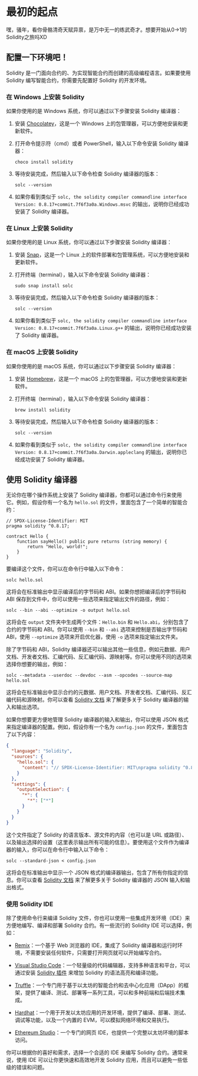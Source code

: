 # 最初的起点

嘿，骚年，看你骨骼清奇天赋异禀，是万中无一的练武奇才。想要开始从0->1的Solidity之旅吗XD

## 配置一下环境吧！

Solidity 是一门面向合约的、为实现智能合约而创建的高级编程语言。如果要使用 Solidity 编写智能合约，你需要先配置好 Solidity 的开发环境。

### 在 Windows 上安装 Solidity

如果你使用的是 Windows 系统，你可以通过以下步骤安装 Solidity 编译器：

1. 安装 [Chocolatey](https://chocolatey.org/)，这是一个 Windows 上的包管理器，可以方便地安装和更新软件。
2. 打开命令提示符（cmd）或者 PowerShell，输入以下命令安装 Solidity 编译器：
   
   ```
   choco install solidity
   ```
3. 等待安装完成，然后输入以下命令检查 Solidity 编译器的版本：
   
   ```
   solc --version
   ```
4. 如果你看到类似于 `solc, the solidity compiler commandline interface Version: 0.8.17+commit.7f6f3a0a.Windows.msvc` 的输出，说明你已经成功安装了 Solidity 编译器。

### 在 Linux 上安装 Solidity

如果你使用的是 Linux 系统，你可以通过以下步骤安装 Solidity 编译器：

1. 安装 [Snap](https://snapcraft.io/)，这是一个 Linux 上的软件部署和包管理系统，可以方便地安装和更新软件。
2. 打开终端（terminal），输入以下命令安装 Solidity 编译器：
   
   ```
   sudo snap install solc
   ```
3. 等待安装完成，然后输入以下命令检查 Solidity 编译器的版本：
   
   ```
   solc --version
   ```
4. 如果你看到类似于 `solc, the solidity compiler commandline interface Version: 0.8.17+commit.7f6f3a0a.Linux.g++` 的输出，说明你已经成功安装了 Solidity 编译器。

### 在 macOS 上安装 Solidity

如果你使用的是 macOS 系统，你可以通过以下步骤安装 Solidity 编译器：

1. 安装 [Homebrew](https://brew.sh/)，这是一个 macOS 上的包管理器，可以方便地安装和更新软件。
2. 打开终端（terminal），输入以下命令安装 Solidity 编译器：
   
   ```
   brew install solidity
   ```
3. 等待安装完成，然后输入以下命令检查 Solidity 编译器的版本：
   
   ```
   solc --version
   ```
4. 如果你看到类似于 `solc, the solidity compiler commandline interface Version: 0.8.17+commit.7f6f3a0a.Darwin.appleclang` 的输出，说明你已经成功安装了 Solidity 编译器。

## 使用 Solidity 编译器

无论你在哪个操作系统上安装了 Solidity 编译器，你都可以通过命令行来使用它。例如，假设你有一个名为 `hello.sol` 的文件，里面包含了一个简单的智能合约：

```solidity
// SPDX-License-Identifier: MIT
pragma solidity ^0.8.17;

contract Hello {
    function sayHello() public pure returns (string memory) {
        return "Hello, world!";
    }
}
```

要编译这个文件，你可以在命令行中输入以下命令：

```
solc hello.sol
```

这将会在标准输出中显示编译后的字节码和 ABI。如果你想把编译后的字节码和 ABI 保存到文件中，你可以使用一些选项来指定输出文件的路径，例如：

```
solc --bin --abi --optimize -o output hello.sol
```

这将会在 `output` 文件夹中生成两个文件：`Hello.bin` 和 `Hello.abi`，分别包含了合约的字节码和 ABI。你可以使用 `--bin` 和 `--abi` 选项来控制是否输出字节码和 ABI，使用 `--optimize` 选项来开启优化器，使用 `-o` 选项来指定输出文件夹。

除了字节码和 ABI，Solidity 编译器还可以输出其他一些信息，例如元数据、用户文档、开发者文档、汇编代码、反汇编代码、源映射等。你可以使用不同的选项来选择你想要的输出，例如：

```
solc --metadata --userdoc --devdoc --asm --opcodes --source-map hello.sol
```

这将会在标准输出中显示合约的元数据、用户文档、开发者文档、汇编代码、反汇编代码和源映射。你可以查看 [Solidity 文档](https://docs.soliditylang.org/en/latest/using-the-compiler.html#compiler-input-and-output-json-description) 来了解更多关于 Solidity 编译器的输入和输出选项。

如果你想要更方便地管理 Solidity 编译器的输入和输出，你可以使用 JSON 格式来指定编译器的配置。例如，假设你有一个名为 `config.json` 的文件，里面包含了以下内容：

```json
{
  "language": "Solidity",
  "sources": {
    "hello.sol": {
      "content": "// SPDX-License-Identifier: MIT\npragma solidity ^0.8.17;\n\ncontract Hello {\n    function sayHello() public pure returns (string memory) {\n        return \"Hello, world!\";\n    }\n}"
    }
  },
  "settings": {
    "outputSelection": {
      "*": {
        "*": ["*"]
      }
    }
  }
}
```

这个文件指定了 Solidity 的语言版本、源文件的内容（也可以是 URL 或路径）、以及输出选择的设置（这里表示输出所有可能的信息）。要使用这个文件作为编译器的输入，你可以在命令行中输入以下命令：

```
solc --standard-json < config.json
```

这将会在标准输出中显示一个 JSON 格式的编译器输出，包含了所有你指定的信息。你可以查看 [Solidity 文档](https://docs.soliditylang.org/en/latest/using-the-compiler.html#compiler-input-and-output-json-description) 来了解更多关于 Solidity 编译器的 JSON 输入和输出格式。

### 使用 Solidity IDE

除了使用命令行来编译 Solidity 文件，你也可以使用一些集成开发环境（IDE）来方便地编写、编译和部署 Solidity 合约。有一些流行的 Solidity IDE 可以选择，例如：

- [Remix](https://remix.ethereum.org/)：一个基于 Web 浏览器的 IDE，集成了 Solidity 编译器和运行时环境，不需要安装任何软件，只需要打开网页就可以开始编写合约。
- [Visual Studio Code](https://code.visualstudio.com/)：一个轻量级的代码编辑器，支持多种语言和平台，可以通过安装 [Solidity 插件](https://marketplace.visualstudio.com/items?itemName=JuanBlanco.solidity) 来增加 Solidity 的语法高亮和编译功能。
- [Truffle](https://www.trufflesuite.com/truffle)：一个专门用于基于以太坊的智能合约和去中心化应用（DApp）的框架，提供了编译、测试、部署等一系列工具，可以和多种前端和后端技术集成。
  
- [Hardhat](https://hardhat.org/)：一个用于开发以太坊应用的开发环境，提供了编译、部署、测试、调试等功能，以及一个内置的 EVM，可以模拟网络环境和交易执行。
- [Ethereum Studio](https://studio.ethereum.org/)：一个专门的网页 IDE，也提供一个完整以太坊环境的脚本访问。

你可以根据你的喜好和需求，选择一个合适的 IDE 来编写 Solidity 合约。通常来说，使用 IDE 可以让你更快速和高效地开发 Solidity 应用，而且可以避免一些低级的错误和问题。
